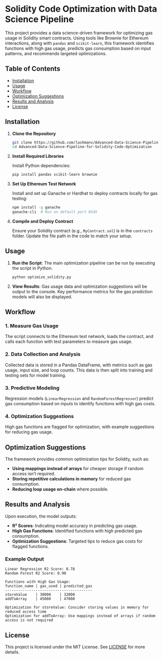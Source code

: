 # Solidity Code Optimization with Data Science Pipeline

This project provides a data science-driven framework for optimizing gas usage in Solidity smart contracts. Using tools like Brownie for Ethereum interactions, along with `pandas` and `scikit-learn`, this framework identifies functions with high gas usage, predicts gas consumption based on input patterns, and recommends targeted optimizations.

## Table of Contents
- [Installation](#installation)
- [Usage](#usage)
- [Workflow](#workflow)
- [Optimization Suggestions](#optimization-suggestions)
- [Results and Analysis](#results-and-analysis)
- [License](#license)

## Installation

1. **Clone the Repository**
    ```bash
    git clone https://github.com/lashmanv/Advanced-Data-Science-Pipeline-for-Solidity-Code-Optimization.git
    cd Advanced-Data-Science-Pipeline-for-Solidity-Code-Optimization
    ```

2. **Install Required Libraries**

    Install Python dependencies:
    ```bash
    pip install pandas scikit-learn brownie
    ```

3. **Set Up Ethereum Test Network**

    Install and set up Ganache or Hardhat to deploy contracts locally for gas testing:
    ```bash
    npm install -g ganache
    ganache-cli  # Run on default port 8545
    ```

4. **Compile and Deploy Contract**

    Ensure your Solidity contract (e.g., `MyContract.sol`) is in the `contracts` folder. Update the file path in the code to match your setup.

## Usage

1. **Run the Script**: The main optimization pipeline can be run by executing the script in Python.
    ```bash
    python optimize_solidity.py
    ```

2. **View Results**: Gas usage data and optimization suggestions will be output to the console. Key performance metrics for the gas prediction models will also be displayed.

## Workflow

### 1. Measure Gas Usage
The script connects to the Ethereum test network, loads the contract, and calls each function with test parameters to measure gas usage.

### 2. Data Collection and Analysis
Collected data is stored in a Pandas DataFrame, with metrics such as gas usage, input size, and loop counts. This data is then split into training and testing sets for model training.

### 3. Predictive Modeling
Regression models (`LinearRegression` and `RandomForestRegressor`) predict gas consumption based on inputs to identify functions with high gas costs.

### 4. Optimization Suggestions
High gas functions are flagged for optimization, with example suggestions for reducing gas usage.

## Optimization Suggestions

The framework provides common optimization tips for Solidity, such as:
- **Using mappings instead of arrays** for cheaper storage if random access isn’t required.
- **Storing repetitive calculations in memory** for reduced gas consumption.
- **Reducing loop usage on-chain** where possible.

## Results and Analysis

Upon execution, the model outputs:
- **R² Scores**: Indicating model accuracy in predicting gas usage.
- **High Gas Functions**: Identified functions with high predicted gas consumption.
- **Optimization Suggestions**: Targeted tips to reduce gas costs for flagged functions.

### Example Output

```
Linear Regression R2 Score: 0.78
Random Forest R2 Score: 0.90

Functions with High Gas Usage:
function_name | gas_used | predicted_gas
----------------------------------------
storeValue    | 30000    | 32000
addToArray    | 45000    | 47000

Optimization for storeValue: Consider storing values in memory for reduced access time
Optimization for addToArray: Use mappings instead of arrays if random access is not required
```

## License

This project is licensed under the MIT License. See [LICENSE](LICENSE) for more details.
